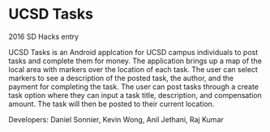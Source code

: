 # UCSD Tasks

2016 SD Hacks entry

UCSD Tasks is an Android applcation for UCSD campus individuals to post tasks and complete them for money. The application brings up a map of the local area with markers over the location of each task. The user can select markers to see a description of the posted task, the author, and the payment for completing the task. The user can post tasks through a create task option where they can input a task title, description, and compensation amount. The task will then be posted to their current location.

Developers:
Daniel Sonnier, Kevin Wong, Anil Jethani, Raj Kumar
